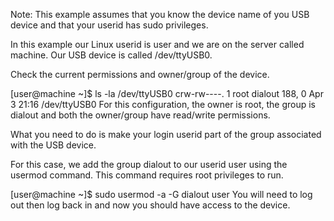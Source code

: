 Note: This example assumes that you know the device name of you USB device and that your userid has sudo privileges.

In this example our Linux userid is user and we are on the server called machine. Our USB device is called /dev/ttyUSB0.

Check the current permissions and owner/group of the device.

[user@machine ~]$ ls -la /dev/ttyUSB0
crw-rw----. 1 root dialout 188, 0 Apr  3 21:16 /dev/ttyUSB0 
For this configuration, the owner is root, the group is dialout and both the owner/group have read/write permissions.

What you need to do is make your login userid part of the group associated with the USB device.

For this case, we add the group dialout to our userid user using the usermod command. This command requires root privileges to run.

[user@machine ~]$ sudo usermod -a -G dialout user
You will need to log out then log back in and now you should have access to the device.